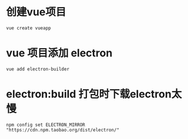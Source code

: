 # 创建vue项目
```
vue create vueapp

```

# vue 项目添加 electron
```
vue add electron-builder

```


# electron:build 打包时下载electron太慢
```
npm config set ELECTRON_MIRROR "https://cdn.npm.taobao.org/dist/electron/"

```